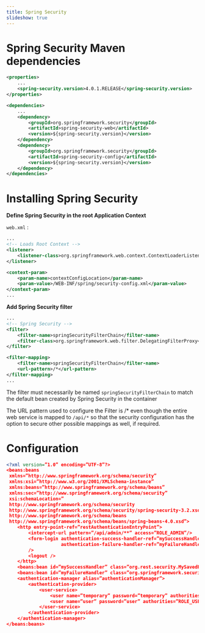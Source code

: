 ```yaml
---
title: Spring Security
slideshow: true
---
```


# Spring Security Maven dependencies

```xml
<properties>
    ...
    <spring-security.version>4.0.1.RELEASE</spring-security.version>
</properties>

<dependencies>
    ...
    <dependency>
        <groupId>org.springframework.security</groupId>
        <artifactId>spring-security-web</artifactId>
        <version>${spring-security.version}</version>
    </dependency>
    <dependency>
        <groupId>org.springframework.security</groupId>
        <artifactId>spring-security-config</artifactId>
        <version>${spring-security.version}</version>
    </dependency>
</dependencies>
```

# Installing Spring Security

**Define Spring Security in the root Application Context**

```web.xml``` :

```xml
...
<!-- Loads Root Context -->
<listener>
    <listener-class>org.springframework.web.context.ContextLoaderListener</listener-class>
</listener>

<context-param>
    <param-name>contextConfigLocation</param-name>
    <param-value>/WEB-INF/spring/security-config.xml</param-value>
</context-param>
... 
```

**Add Spring Security filter**

```xml
...
<!-- Spring Security -->
<filter>
    <filter-name>springSecurityFilterChain</filter-name>
    <filter-class>org.springframework.web.filter.DelegatingFilterProxy</filter-class>
</filter>

<filter-mapping>
    <filter-name>springSecurityFilterChain</filter-name>
    <url-pattern>/*</url-pattern>
</filter-mapping>
...
```

The filter must necessarily be named `springSecurityFilterChain` to match the default bean created by Spring Security in the container

The URL pattern used to configure the Filter is /* even though the entire web service is mapped to `/api/*` so that the security configuration has the option to secure other possible mappings as well, if required.

# Configuration

```xml
<?xml version=”1.0” encoding=”UTF-8”?>
<beans:beans
 xmlns=”http://www.springframework.org/schema/security”
 xmlns:xsi=”http://www.w3.org/2001/XMLSchema-instance”
 xmlns:beans=”http://www.springframework.org/schema/beans”
 xmlns:sec=”http://www.springframework.org/schema/security”
 xsi:schemaLocation=”
 http://www.springframework.org/schema/security
 http://www.springframework.org/schema/security/spring-security-3.2.xsd
 http://www.springframework.org/schema/beans
 http://www.springframework.org/schema/beans/spring-beans-4.0.xsd”>
    <http entry-point-ref=”restAuthenticationEntryPoint”>
        <intercept-url pattern=”/api/admin/**” access=”ROLE_ADMIN”/>
        <form-login authentication-success-handler-ref=”mySuccessHandler”
                    authentication-failure-handler-ref=”myFailureHandler”
        />
        <logout />
    </http>
    <beans:bean id=”mySuccessHandler” class=”org.rest.security.MySavedRequestAwareAuthenticationSuccessHandler”/>
    <beans:bean id=”myFailureHandler” class=”org.springframework.security.web.authentication.SimpleUrlAuthenticationFailureHandler”/>
    <authentication-manager alias=”authenticationManager”>
        <authentication-provider>
            <user-service>
                <user name=”temporary” password=”temporary” authorities=”ROLE_ADMIN”/>
                <user name=”user” password=”user” authorities=”ROLE_USER”/>
            </user-service>
        </authentication-provider>
    </authentication-manager>
</beans:beans>
```